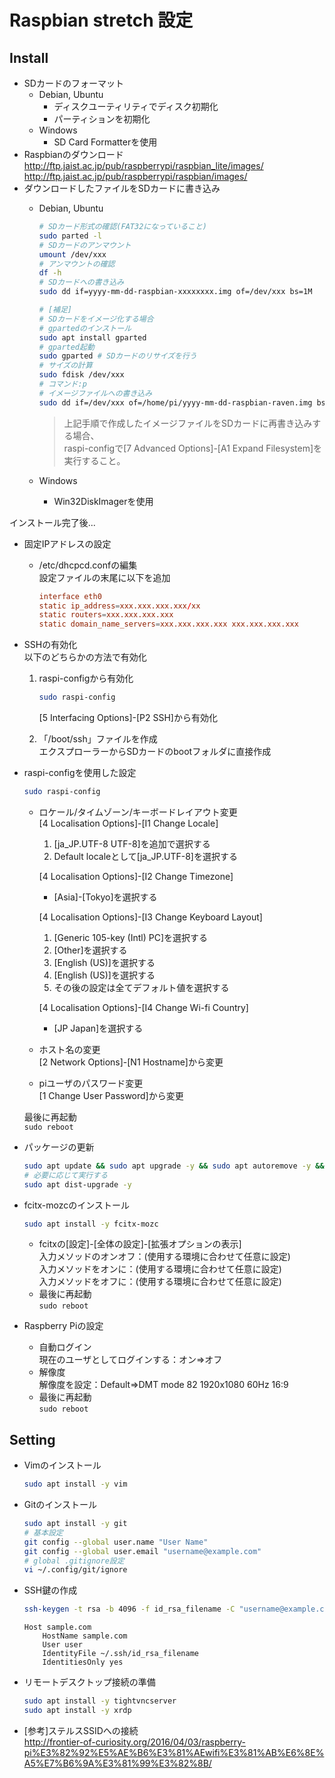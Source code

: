 # Raspbian stretch 設定

## Install

- SDカードのフォーマット
  - Debian, Ubuntu
    - ディスクユーティリティでディスク初期化
    - パーティションを初期化
  - Windows
    - SD Card Formatterを使用
- Raspbianのダウンロード  
  <http://ftp.jaist.ac.jp/pub/raspberrypi/raspbian_lite/images/>  
  <http://ftp.jaist.ac.jp/pub/raspberrypi/raspbian/images/>
- ダウンロードしたファイルをSDカードに書き込み  
  - Debian, Ubuntu

    ```sh
    # SDカード形式の確認(FAT32になっていること)
    sudo parted -l
    # SDカードのアンマウント
    umount /dev/xxx
    # アンマウントの確認
    df -h
    # SDカードへの書き込み
    sudo dd if=yyyy-mm-dd-raspbian-xxxxxxxx.img of=/dev/xxx bs=1M

    # [補足]
    # SDカードをイメージ化する場合
    # gpartedのインストール
    sudo apt install gparted
    # gparted起動
    sudo gparted # SDカードのリサイズを行う
    # サイズの計算
    sudo fdisk /dev/xxx
    # コマンド:p
    # イメージファイルへの書き込み
    sudo dd if=/dev/xxx of=/home/pi/yyyy-mm-dd-raspbian-raven.img bs=[セクタサイズ] count=[サイズ+1]
    ```

    > 上記手順で作成したイメージファイルをSDカードに再書き込みする場合、  
    > raspi-configで[7 Advanced Options]-[A1 Expand Filesystem]を実行すること。
  - Windows
    - Win32DiskImagerを使用

インストール完了後...

- 固定IPアドレスの設定
  - /etc/dhcpcd.confの編集  
    設定ファイルの末尾に以下を追加

    ```conf:/etc.dhcpcd.conf
    interface eth0
    static ip_address=xxx.xxx.xxx.xxx/xx
    static routers=xxx.xxx.xxx.xxx
    static domain_name_servers=xxx.xxx.xxx.xxx xxx.xxx.xxx.xxx
    ```

- SSHの有効化  
  以下のどちらかの方法で有効化

  1. raspi-configから有効化

     ```sh
     sudo raspi-config
     ```

     [5 Interfacing Options]-[P2 SSH]から有効化

  2. 「/boot/ssh」ファイルを作成  
     エクスプローラーからSDカードのbootフォルダに直接作成

- raspi-configを使用した設定

  ```sh
  sudo raspi-config
  ```

  - ロケール/タイムゾーン/キーボードレイアウト変更  
    [4 Localisation Options]-[I1 Change Locale]
    1. [ja_JP.UTF-8 UTF-8]を追加で選択する
    2. Default localeとして[ja_JP.UTF-8]を選択する

    [4 Localisation Options]-[I2 Change Timezone]
    - [Asia]-[Tokyo]を選択する

    [4 Localisation Options]-[I3 Change Keyboard Layout]
    1. [Generic 105-key (Intl) PC]を選択する
    2. [Other]を選択する
    3. [English (US)]を選択する
    4. [English (US)]を選択する
    5. その後の設定は全てデフォルト値を選択する

    [4 Localisation Options]-[I4 Change Wi-fi Country]
    - [JP Japan]を選択する

  - ホスト名の変更  
    [2 Network Options]-[N1 Hostname]から変更
  - piユーザのパスワード変更  
    [1 Change User Password]から変更

  最後に再起動  
  `sudo reboot`

- パッケージの更新

  ```sh
  sudo apt update && sudo apt upgrade -y && sudo apt autoremove -y && sudo apt autoclean -y
  # 必要に応じて実行する
  sudo apt dist-upgrade -y
  ```

- fcitx-mozcのインストール

  ```sh
  sudo apt install -y fcitx-mozc
  ```

  - fcitxの[設定]-[全体の設定]-[拡張オプションの表示]  
    入力メソッドのオンオフ：(使用する環境に合わせて任意に設定)  
    入力メソッドをオンに：(使用する環境に合わせて任意に設定)  
    入力メソッドをオフに：(使用する環境に合わせて任意に設定)
  - 最後に再起動  
    `sudo reboot`

- Raspberry Piの設定
  - 自動ログイン  
    現在のユーザとしてログインする：オン⇒オフ
  - 解像度  
    解像度を設定：Default⇒DMT mode 82 1920x1080 60Hz 16:9
  - 最後に再起動  
    `sudo reboot`

## Setting

- Vimのインストール

  ```sh
  sudo apt install -y vim
  ```

- Gitのインストール

  ```sh
  sudo apt install -y git
  # 基本設定
  git config --global user.name "User Name"
  git config --global user.email "username@example.com"
  # global .gitignore設定
  vi ~/.config/git/ignore
  ```

- SSH鍵の作成

  ```sh
  ssh-keygen -t rsa -b 4096 -f id_rsa_filename -C "username@example.com"
  ```

  ```config:~/.ssh/config
  Host sample.com
      HostName sample.com
      User user
      IdentityFile ~/.ssh/id_rsa_filename
      IdentitiesOnly yes
  ```

- リモートデスクトップ接続の準備

  ```sh
  sudo apt install -y tightvncserver
  sudo apt install -y xrdp
  ```

- [参考]ステルスSSIDへの接続  
  <http://frontier-of-curiosity.org/2016/04/03/raspberry-pi%E3%82%92%E5%AE%B6%E3%81%AEwifi%E3%81%AB%E6%8E%A5%E7%B6%9A%E3%81%99%E3%82%8B/>
